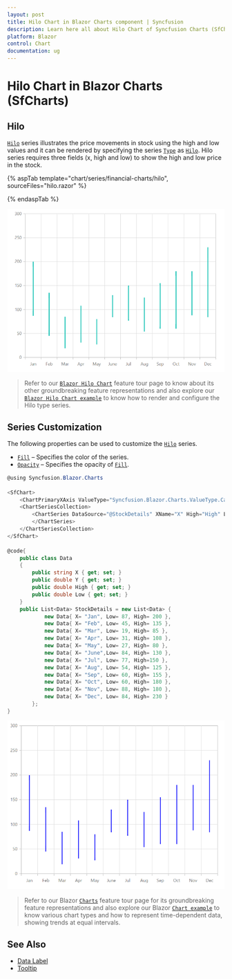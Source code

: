 ```yaml
---
layout: post
title: Hilo Chart in Blazor Charts component | Syncfusion
description: Learn here all about Hilo Chart of Syncfusion Charts (SfCharts) component and more.
platform: Blazor
control: Chart
documentation: ug
---
```


# Hilo Chart in Blazor Charts (SfCharts)

## Hilo

[`Hilo`](https://help.syncfusion.com/cr/blazor/Syncfusion.Blazor.Charts.ChartSeriesType.html#Syncfusion_Blazor_Charts_ChartSeriesType_Hilo) series illustrates the price movements in stock using the high and low values and it can be rendered by specifying the series [`Type`](https://help.syncfusion.com/cr/blazor/Syncfusion.Blazor~Syncfusion.Blazor.Charts.ChartSeries~Type.html) as [`Hilo`](https://help.syncfusion.com/cr/blazor/Syncfusion.Blazor.Charts.ChartSeriesType.html#Syncfusion_Blazor_Charts_ChartSeriesType_Hilo). Hilo series requires three fields (x, high and low) to show the high and low price in the stock.

{% aspTab template="chart/series/financial-charts/hilo", sourceFiles="hilo.razor" %}

{% endaspTab %}

![Hilo](../images/financial-types/hilo.png)

> Refer to our [`Blazor Hilo Chart`](https://www.syncfusion.com/blazor-components/blazor-charts/chart-types/hilo-chart) feature tour page to know about its other groundbreaking feature representations and also explore our [`Blazor Hilo Chart example`](https://blazor.syncfusion.com/demos/chart/hilo) to know how to render and configure the Hilo type series.

## Series Customization

The following properties can be used to customize the [`Hilo`](https://help.syncfusion.com/cr/blazor/Syncfusion.Blazor.Charts.ChartSeriesType.html#Syncfusion_Blazor_Charts_ChartSeriesType_Hilo) series.

* [`Fill`](https://help.syncfusion.com/cr/blazor/Syncfusion.Blazor.Charts.ChartSeries.html#Syncfusion_Blazor_Charts_ChartSeries_Fill) – Specifies the color of the series.
* [`Opacity`](https://help.syncfusion.com/cr/blazor/Syncfusion.Blazor.Charts.ChartSeries.html#Syncfusion_Blazor_Charts_ChartSeries_Opacity) – Specifies the opacity of [`Fill`](https://help.syncfusion.com/cr/blazor/Syncfusion.Blazor.Charts.ChartSeries.html#Syncfusion_Blazor_Charts_ChartSeries_Fill).

```csharp
@using Syncfusion.Blazor.Charts

<SfChart>
    <ChartPrimaryXAxis ValueType="Syncfusion.Blazor.Charts.ValueType.Category" />
    <ChartSeriesCollection>
        <ChartSeries DataSource="@StockDetails" XName="X" High="High" Low="Low" Fill="blue" Type="ChartSeriesType.Hilo">
        </ChartSeries>
    </ChartSeriesCollection>
</SfChart>

@code{
    public class Data
    {
        public string X { get; set; }
        public double Y { get; set; }
        public double High { get; set; }
        public double Low { get; set; }
    }
    public List<Data> StockDetails = new List<Data> {
            new Data{ X= "Jan", Low= 87, High= 200 },
            new Data{ X= "Feb", Low= 45, High= 135 },
            new Data{ X= "Mar", Low= 19, High= 85 },
            new Data{ X= "Apr", Low= 31, High= 108 },
            new Data{ X= "May", Low= 27, High= 80 },
            new Data{ X= "June",Low= 84, High= 130 },
            new Data{ X= "Jul", Low= 77, High=150 },
            new Data{ X= "Aug", Low= 54, High= 125 },
            new Data{ X= "Sep", Low= 60, High= 155 },
            new Data{ X= "Oct", Low= 60, High= 180 },
            new Data{ X= "Nov", Low= 88, High= 180 },
            new Data{ X= "Dec", Low= 84, High= 230 }
        };
}
```

![Hilo Charts with Series Customization](../images/chart-types-images/custom-hilo.png)

> Refer to our Blazor [`Charts`](https://www.syncfusion.com/blazor-components/blazor-charts) feature tour page for its groundbreaking feature representations and also explore our Blazor [`Chart example`](https://blazor.syncfusion.com/demos/chart/line?theme=bootstrap4) to know various chart types and how to represent time-dependent data, showing trends at equal intervals.

## See Also

* [Data Label](../data-labels)
* [Tooltip](../tool-tip)